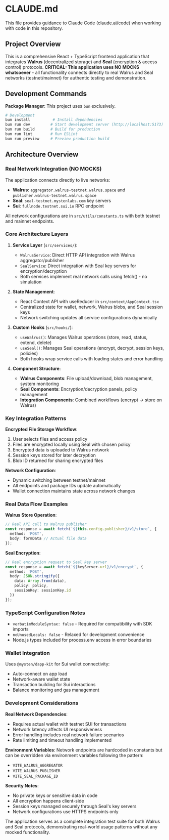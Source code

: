 # CLAUDE.md

This file provides guidance to Claude Code (claude.ai/code) when working with code in this repository.

## Project Overview

This is a comprehensive React + TypeScript frontend application that integrates **Walrus** (decentralized storage) and **Seal** (encryption & access control) protocols. **CRITICAL: This application uses NO MOCKS whatsoever** - all functionality connects directly to real Walrus and Seal networks (testnet/mainnet) for authentic testing and demonstration.

## Development Commands

**Package Manager**: This project uses `bun` exclusively.

```bash
# Development
bun install          # Install dependencies
bun run dev         # Start development server (http://localhost:5173)
bun run build       # Build for production
bun run lint        # Run ESLint
bun run preview     # Preview production build
```

## Architecture Overview

### Real Network Integration (NO MOCKS)
The application connects directly to live networks:
- **Walrus**: `aggregator.walrus-testnet.walrus.space` and `publisher.walrus-testnet.walrus.space`
- **Seal**: `seal-testnet.mystenlabs.com` key servers
- **Sui**: `fullnode.testnet.sui.io` RPC endpoint

All network configurations are in `src/utils/constants.ts` with both testnet and mainnet endpoints.

### Core Architecture Layers

1. **Service Layer** (`src/services/`):
   - `WalrusService`: Direct HTTP API integration with Walrus aggregator/publisher
   - `SealService`: Direct integration with Seal key servers for encryption/decryption
   - Both services implement real network calls using fetch() - no simulation

2. **State Management**:
   - React Context API with useReducer in `src/context/AppContext.tsx`
   - Centralized state for wallet, network, Walrus blobs, and Seal session keys
   - Network switching updates all service configurations dynamically

3. **Custom Hooks** (`src/hooks/`):
   - `useWalrus()`: Manages Walrus operations (store, read, status, extend, delete)
   - `useSeal()`: Manages Seal operations (encrypt, decrypt, session keys, policies)
   - Both hooks wrap service calls with loading states and error handling

4. **Component Structure**:
   - **Walrus Components**: File upload/download, blob management, system monitoring
   - **Seal Components**: Encryption/decryption panels, policy management
   - **Integration Components**: Combined workflows (encrypt → store on Walrus)

### Key Integration Patterns

**Encrypted File Storage Workflow**:
1. User selects files and access policy
2. Files are encrypted locally using Seal with chosen policy
3. Encrypted data is uploaded to Walrus network
4. Session keys stored for later decryption
5. Blob ID returned for sharing encrypted files

**Network Configuration**:
- Dynamic switching between testnet/mainnet
- All endpoints and package IDs update automatically
- Wallet connection maintains state across network changes

### Real Data Flow Examples

**Walrus Store Operation**:
```typescript
// Real API call to Walrus publisher
const response = await fetch(`${this.config.publisher}/v1/store`, {
  method: 'POST',
  body: formData // Actual file data
});
```

**Seal Encryption**:
```typescript
// Real encryption request to Seal key server
const response = await fetch(`${keyServer.url}/v1/encrypt`, {
  method: 'POST',
  body: JSON.stringify({
    data: Array.from(data),
    policy: policy,
    sessionKey: sessionKey.id
  })
});
```

### TypeScript Configuration Notes

- `verbatimModuleSyntax: false` - Required for compatibility with SDK imports
- `noUnusedLocals: false` - Relaxed for development convenience
- Node.js types included for process.env access in error boundaries

### Wallet Integration

Uses `@mysten/dapp-kit` for Sui wallet connectivity:
- Auto-connect on app load
- Network-aware wallet state
- Transaction building for Sui interactions
- Balance monitoring and gas management

### Development Considerations

**Real Network Dependencies**:
- Requires actual wallet with testnet SUI for transactions
- Network latency affects UI responsiveness
- Error handling includes real network failure scenarios
- Rate limiting and timeout handling implemented

**Environment Variables**:
Network endpoints are hardcoded in constants but can be overridden via environment variables following the pattern:
- `VITE_WALRUS_AGGREGATOR`
- `VITE_WALRUS_PUBLISHER` 
- `VITE_SEAL_PACKAGE_ID`

**Security Notes**:
- No private keys or sensitive data in code
- All encryption happens client-side
- Session keys managed securely through Seal's key servers
- Network configurations use HTTPS endpoints only

The application serves as a complete integration test suite for both Walrus and Seal protocols, demonstrating real-world usage patterns without any mocked functionality.